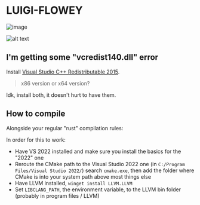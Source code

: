 # LUIGI-FLOWEY

![image](https://github.com/user-attachments/assets/1fd22c83-c82c-415a-926e-cfe28697a8b5)


![alt text](image.png)

## I'm getting some "vcredist140.dll" error

Install [Visual Studio C++ Redistributable 2015](https://www.microsoft.com/en-us/download/details.aspx?id=48145).

> x86 version or x64 version?

Idk, install both, it doesn't hurt to have them.

## How to compile

Alongside your regular "rust" compilation rules:

In order for this to work:

- Have VS 2022 installed and make sure you install the basics for the "2022" one
- Reroute the CMake path to the Visual Studio 2022 one (in `C:/Program Files/Visual Studio 2022/`) search `cmake.exe`, then add the folder where CMake is into your system path above most things else
- Have LLVM installed, `winget install LLVM.LLVM`
- Set `LIBCLANG_PATH`, the environment variable, to the LLVM bin folder (probably in program files / LLVM)
